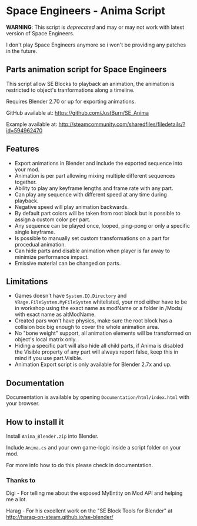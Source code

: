 # Space Engineers - Anima Script #

**WARNING**: This script is *deprecated* and may or may not work with latest version of Space Engineers.

I don't play Space Engineers anymore so i won't be providing any patches in the future.

## Parts animation script for Space Engineers ##

This script allow SE Blocks to playback an animation, the animation is restricted to object's tranformations along a timeline.

Requires Blender 2.70 or up for exporting animations. 

GitHub available at: https://github.com/JustBurn/SE_Anima

Example available at: http://steamcommunity.com/sharedfiles/filedetails/?id=594962470

## Features ##

* Export animations in Blender and include the exported sequence into your mod.
* Animation is per part allowing mixing multiple different sequences together.
* Ability to play any keyframe lengths and frame rate with any part.
* Can play any sequence with different speed at any time during playback.
* Negative speed will play animation backwards.
* By default part colors will be taken from root block but is possible to assign a custom color per part.
* Any sequence can be played once, looped, ping-pong or only a specific single keyframe.
* Is possible to manually set custom transformations on a part for procedual animation.
* Can hide parts and disable animation when player is far away to minimize performance impact.
* Emissive material can be changed on parts.

## Limitations ##

* Games doesn't have `System.IO.Directory` and `VRage.FileSystem.MyFileSystem` whitelisted, your mod either have to be in workshop using the exact name as modName or a folder in /Mods/ with exact name as altModName.
* Created pars won't have physics, make sure the root block has a collision box big enough to cover the whole animation area.
* No "bone weight" support, all animation elements will be transformed on object's local matrix only.
* Hiding a specific part will also hide all child parts, if Anima is disabled the Visible property of any part will always report false, keep this in mind if you use part.Visible.
* Animation Export script is only available for Blender 2.7x and up.

## Documentation ##

Documentation is available by opening `Documentation/html/index.html` with your browser.

## How to install it ##

Install `Anima_Blender.zip` into Blender.

Include `Anima.cs` and your own game-logic inside a script folder on your mod.

For more info how to do this please check in documentation.

### Thanks to ###

Digi - For telling me about the exposed MyEntity on Mod API and helping me a lot.

Harag - For his excellent work on the "SE Block Tools for Blender" at http://harag-on-steam.github.io/se-blender/
